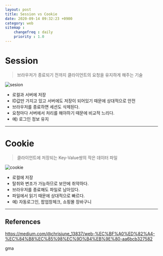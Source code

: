 ```yaml
---
layout: post
title: Session vs Cookie
date: 2020-09-14 09:32:23 +0900
category: web
sitemap :
    changefreq : daily
    priority : 1.0
---
```


# Session
>브라우저가 종료되기 전까지 클라이언트의 요청을 유지하게 해주는 기술

![sesion](https://miro.medium.com/max/700/1*oiHghHg3sQW5ynmMCAtPAA.png)

- 로컬과 서버에 저장
- ID값만 가지고 있고 서버에도 저장이 되어있기 때문에 상대적으로 안전
- 브라우저를 종료하면 세션도 삭제된다.
- 요청마다 서버에서 처리를 해야하기 때문에 비교적 느리다.
- 예) 로그인 정보 유지

<hr/>

# Cookie
> 클라이언트에 저장되는 Key-Value쌍의 작은 데이터 파일

![cookie](https://miro.medium.com/max/700/1*fWfKsO9P2rReNzJM2doBhQ.png)

- 로컬에 저장
- 탈취와 변조가 가능하므로 보안에 취약하다.
- 브라우저를 종료해도 파일로 남아있다.
- 파일에서 읽기 때문에 상대적으로 빠르다.
- 예) 자동로그인, 팝업창체크, 쇼핑몰 장바구니

<hr/>

## References

https://medium.com/@chrisjune_13837/web-%EC%BF%A0%ED%82%A4-%EC%84%B8%EC%85%98%EC%9D%B4%EB%9E%80-aa6bcb327582

gma